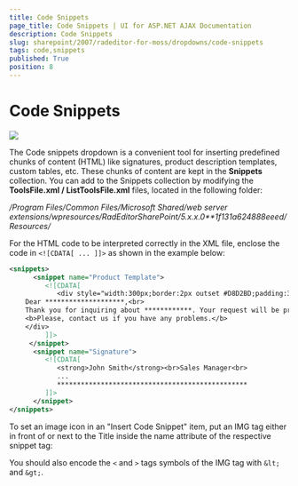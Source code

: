 ```yaml
---
title: Code Snippets
page_title: Code Snippets | UI for ASP.NET AJAX Documentation
description: Code Snippets
slug: sharepoint/2007/radeditor-for-moss/dropdowns/code-snippets
tags: code,snippets
published: True
position: 8
---
```


# Code Snippets

![](images/DropDowns015.png)

The Code snippets dropdown is a convenient tool for inserting predefined chunks of content (HTML) like signatures, product description templates, custom tables, etc. These chunks of content are kept in the **Snippets** collection. You can add to the Snippets collection by modifying the **ToolsFile.xml / ListToolsFile.xml** files, located in the following folder:

*/Program Files/Common Files/Microsoft Shared/web server extensions/wpresources/RadEditorSharePoint/5.x.x.0**1f131a624888eeed/Resources/*

For the HTML code to be interpreted correctly in the XML file, enclose the code in `<![CDATA[ ... ]]>` as shown in the example below:

````XML
<snippets>
	  <snippet name="Product Template">
		 <![CDATA[
			<div style="width:300px;border:2px outset #D8D2BD;padding:34px;font-family:Arial, Verdana; font-size:11px;background- color:#F1EFE6;">
	Dear ********************,<br>
	Thank you for inquiring about ************. Your request will be processed in 48 hours and shipped at the address you have provided.
	<b>Please, contact us if you have any problems.</b>
	</div>
		 ]]>
	 </snippet>
	  <snippet name="Signature">
		 <![CDATA[
			<strong>John Smith</strong><br>Sales Manager<br>
			...
			************************************************
		 ]]>
	  </snippet>
</snippets>
````



To set an image icon in an "Insert Code Snippet" item, put an IMG tag either in front of or next to the Title inside the name attribute of the respective snippet tag:<snippet name="&lt;img src='https://www.telerik.com/RadControls/Editor/Skins/Custom/buttons/AjaxSpellCheck.gif' /&gt;Order Confirmation">

You should also encode the `<` and `>` tags symbols of the IMG tag with `&lt;` and `&gt;`.
